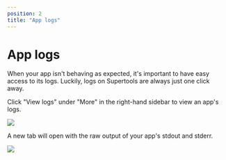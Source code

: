 ```yaml
---
position: 2
title: "App logs"
---
```


# App logs

When your app isn't behaving as expected, it's important to have easy access to its logs. Luckily, logs on Supertools are always just one click away.

Click "View logs" under "More" in the right-hand sidebar to view an app's logs.

<!-- Logs in sidebar -->
<img srcset="/public/images/docs/deploying-apps/logs-in-sidebar@2x.png 2x, /public/images/docs/deploying-apps/logs-in-sidebar.png" src="/public/images/docs/deploying-apps/logs-in-sidebar.png">

A new tab will open with the raw output of your app's stdout and stderr.

<!-- Raw logs -->
<img srcset="/public/images/docs/deploying-apps/raw-logs@2x.png 2x, /public/images/docs/deploying-apps/raw-logs.png" src="/public/images/docs/deploying-apps/raw-logs.png">
